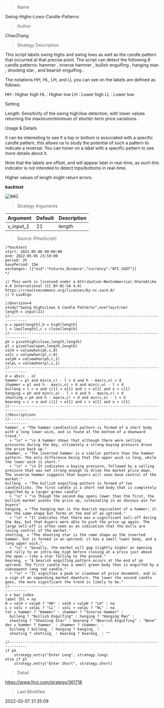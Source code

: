 
> Name

Swing-Highs-Lows-Candle-Patterns

> Author

ChaoZhang

> Strategy Description

This script labels swing highs and swing lows as well as the candle pattern that occurred at that precise point. The script can detect the following 6 candle patterns: hammer , inverse hammer , bullish engulfing , hanging man , shooting star , and bearish engulfing .

The notations HH, HL, LH, and LL you can see on the labels are defined as follows:

HH : Higher high
HL : Higher low
LH : Lower high
LL : Lower low

Setting

Length: Sensitivity of the swing high/low detection, with lower values returning the maximum/minimum of shorter-term price variations.

Usage & Details

It can be interesting to see if a top or bottom is associated with a specific candle pattern, this allows us to study the potential of such a pattern to indicate a reversal. You can hover on a label with a specific pattern to see more details about it.

Note that the labels are offset, and will appear later in real-time, as such this indicator is not intended to detect tops/bottoms in real-time.

Higher values of length might return errors.

**backtest**

 ![IMG](https://www.fmz.com/upload/asset/be36dc9f3162c7d660.jpg) 

> Strategy Arguments



|Argument|Default|Description|
|----|----|----|
|v_input_1|21|length|


> Source (PineScript)

``` pinescript
/*backtest
start: 2021-05-06 00:00:00
end: 2022-05-05 23:59:00
period: 2h
basePeriod: 15m
exchanges: [{"eid":"Futures_Binance","currency":"BTC_USDT"}]
*/

// This work is licensed under a Attribution-NonCommercial-ShareAlike 4.0 International (CC BY-NC-SA 4.0) https://creativecommons.org/licenses/by-nc-sa/4.0/
// © LuxAlgo

//@version=4
study("Swing Highs/Lows & Candle Patterns",overlay=true)
length = input(21)
//------------------------------------------------------------------------------
o = open[length],h = high[length]
l = low[length],c = close[length]
//------------------------------------------------------------------------------
ph = pivothigh(close,length,length)
pl = pivotlow(open,length,length)
valH = valuewhen(ph,c,0)
valL = valuewhen(pl,c,0)
valpH = valuewhen(ph,c,1)
valpL = valuewhen(pl,c,1)
//------------------------------------------------------------------------------
d = abs(c - o)
hammer = pl and min(o,c) - l > d and h - max(c,o) < d
ihammer = pl and h - max(c,o) > d and min(c,o) - l < d
bulleng = c > o and c[1] < o[1] and c > o[1] and o < c[1]
hanging = ph and min(c,o) - l > d and h - max(o,c) < d
shooting = ph and h - max(o,c) > d and min(c,o) - l < d
beareng = c > o and c[1] < o[1] and c > o[1] and o < c[1]
//------------------------------------------------------------------------------
//Descriptions
//------------------------------------------------------------------------------
hammer_ = "The hammer candlestick pattern is formed of a short body with a long lower wick, and is found at the bottom of a downward trend."
  + "\n" + "\n A hammer shows that although there were selling pressures during the day, ultimately a strong buying pressure drove the price back up." 
ihammer_ = "The inverted hammer is a similar pattern than the hammer pattern. The only difference being that the upper wick is long, while the lower wick is short."
  + "\n" + "\n It indicates a buying pressure, followed by a selling pressure that was not strong enough to drive the market price down. The inverse hammer suggests that buyers will soon have control of the market."
bulleng_ = "The bullish engulfing pattern is formed of two candlesticks. The first candle is a short red body that is completely engulfed by a larger green candle"
  + "\n" + "\n Though the second day opens lower than the first, the bullish market pushes the price up, culminating in an obvious win for buyers"
hanging_ = "The hanging man is the bearish equivalent of a hammer; it has the same shape but forms at the end of an uptrend."
  + "\n" + "It indicates that there was a significant sell-off during the day, but that buyers were able to push the price up again. The large sell-off is often seen as an indication that the bulls are losing control of the market."
shotting_ = "The shooting star is the same shape as the inverted hammer, but is formed in an uptrend: it has a small lower body, and a long upper wick."
  + "\n" + "Usually, the market will gap slightly higher on opening and rally to an intra-day high before closing at a price just above the open – like a star falling to the ground."
beareng_ = "A bearish engulfing pattern occurs at the end of an uptrend. The first candle has a small green body that is engulfed by a subsequent long red candle."
  + "\n" + "It signifies a peak or slowdown of price movement, and is a sign of an impending market downturn. The lower the second candle goes, the more significant the trend is likely to be."
//------------------------------------------------------------------------------
n = bar_index
label lbl = na
H = valH > valpH ? "HH" : valH < valpH ? "LH" : na
L = valL < valpL ? "LL" : valL > valpL ? "HL" : na
txt = hammer ? "Hammer" : ihammer ? "Inverse Hammer" :
  bulleng ? "Bullish Engulfing" : hanging ? "Hanging Man" :
  shooting ? "Shooting Star" : beareng ? "Bearish Engulfing" : "None"
des = hammer ? hammer_ : ihammer ? ihammer_ :
  bulleng ? bulleng_ : hanging ? hanging_ :
  shooting ? shotting_ : beareng ? beareng_ : ""

//------------------------------------------------------------------------------
if ph
    strategy.entry("Enter Long", strategy.long)
else if pl
    strategy.entry("Enter Short", strategy.short)
```

> Detail

https://www.fmz.com/strategy/361718

> Last Modified

2022-05-07 21:35:09
